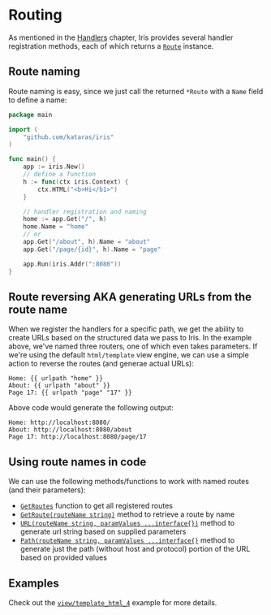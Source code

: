 # Routing

As mentioned in the [Handlers](handlers.md) chapter, Iris provides several handler registration methods, each of which returns a [`Route`](https://godoc.org/github.com/kataras/iris/core/router#Route) instance.

## Route naming

Route naming is easy, since we just call the returned `*Route` with a `Name` field to define a name:

```go
package main

import (
	"github.com/kataras/iris"
)

func main() {
	app := iris.New()
	// define a function
	h := func(ctx iris.Context) {
		ctx.HTML("<b>Hi</b1>")
	}

	// handler registration and naming
	home := app.Get("/", h)
	home.Name = "home"
	// or
	app.Get("/about", h).Name = "about"
	app.Get("/page/{id}", h).Name = "page"

	app.Run(iris.Addr(":8080"))
}
```

## Route reversing AKA generating URLs from the route name

When we register the handlers for a specific path, we get the ability to create URLs based on the structured data we pass to Iris. In the example above, we've named three routers, one of which even takes parameters. If we're using the default `html/template` view engine, we can use a simple action to reverse the routes (and generae actual URLs):

```
Home: {{ urlpath "home" }}
About: {{ urlpath "about" }}
Page 17: {{ urlpath "page" "17" }}
```

Above code would generate the following output:

```
Home: http://localhost:8080/ 
About: http://localhost:8080/about
Page 17: http://localhost:8080/page/17
```

## Using route names in code

We can use the following methods/functions to work with named routes (and their parameters):

* [`GetRoutes`](https://godoc.org/github.com/kataras/iris/core/router#APIBuilder.GetRoutes) function to get all registered routes
* [`GetRoute(routeName string)`](https://godoc.org/github.com/kataras/iris/core/router#APIBuilder.GetRoute) method to retrieve a route by name
* [`URL(routeName string, paramValues ...interface{})`](https://godoc.org/github.com/kataras/iris/core/router#RoutePathReverser.URL) method to generate url string based on supplied parameters
* [`Path(routeName string, paramValues ...interface{}`](https://godoc.org/github.com/kataras/iris/core/router#RoutePathReverser.Path) method to generate just the path (without host and protocol) portion of the URL based on provided values

## Examples

Check out the [`view/template_html_4`](https://github.com/kataras/iris/tree/master/_examples/view/template_html_4) example for more details.